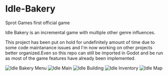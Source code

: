 # Idle-Bakery
Sprot Games first official game

Idle Bakery is an incremental game with multiple other genre influences.

This project has been put on hold for undefinitely amount of time due to some code maintanance issues and I'm now working on other projects better organized.Even so this repo
can still be imported in Godot and be run as most of the game features have already been implemented.


![Idle Bakery Menu](https://i.imgur.com/7pT42yB.jpg)
![Idle Main](https://i.imgur.com/kWAQTBS.jpg)
![Idle Building](https://i.imgur.com/92ZH0Dj.jpg)
![Idle Inventory](https://i.imgur.com/DN66aDU.jpg)
![Idle Map](https://i.imgur.com/PtoaeFz.jpg)
